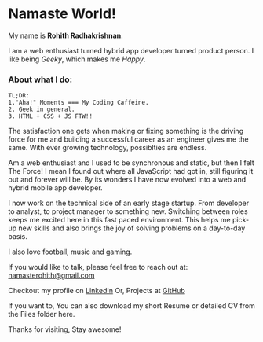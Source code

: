 # Namaste World!

My name is **Rohith Radhakrishnan**.

I am a web enthusiast turned hybrid app developer turned product person. I like being _Geeky_, which makes me _Happy_.


### About what I do:
```
TL;DR:
1."Aha!" Moments === My Coding Caffeine.
2. Geek in general.
3. HTML + CSS + JS FTW!!
```


The satisfaction one gets when making or fixing something is the driving force for me and building a successful career as an engineer gives me the same. With ever growing technology, possiblties are endless.

Am a web enthusiast and I used to be synchronous and static, but then I felt The Force! I mean I found out where all JavaScript had got in, still figuring it out and forever will be. By its wonders I have now evolved into a web and hybrid mobile app developer.

I now work on the technical side of an early stage startup. From developer to analyst, to project manager to something new. Switching between roles keeps me excited here in this fast paced environment. This helps me pick-up new skills and also brings the joy of solving problems on a day-to-day basis.

I also love football, music and gaming.


If you would like to talk, please feel free to reach out at:
namasterohith@gmail.com


Checkout my profile on [LinkedIn](https://in.linkedin.com/in/namasterohith/) Or,
Projects at [GitHub](https://github.com/namasterohith/)


If you want to, You can also download my short Resume or detailed CV from the Files folder here.

Thanks for visiting, Stay awesome!
